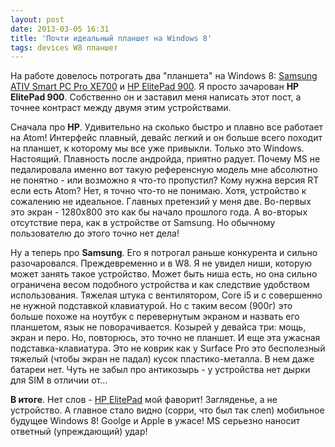```yaml
---
layout: post
date: 2013-03-05 16:31
title: 'Почти идеальный планшет на Windows 8'
tags: devices W8 планшет
---
```




На работе довелось потрогать два "планшета" на Windows 8:
[Samsung ATIV Smart PC Pro XE700](http://market.yandex.ru/model.xml?modelid=8538765&hid=6427100)
и [HP ElitePad 900](http://market.yandex.ru/model.xml?modelid=9238862).
Я просто зачарован __HP ElitePad 900__. Собственно он и заставил меня написать
этот пост, а точнее контраст между двумя этим устройствами.

Сначала про __HP__. Удивительно на сколько быстро и плавно все работает на Atom!
Интерфейс плавный, девайс легкий и он больше всего походит на планшет, к которому
мы все уже привыкли. Только это Windows. Настоящий. Плавность после андройда, приятно радует.
Почему MS не педалировала именно вот такую референсную модель мне абсолютно не понятно -
или возможно я что-то пропустил? Кому нужна версия RT если есть Atom? Нет, я точно
что-то не понимаю. Хотя, устройство к сожалению не идеальное. Главных претензий у меня две.
Во-первых это экран - 1280x800 это как бы начало прошлого года. А во-вторых отсутствие пера,
как в устройстве от Samsung. Но обычному пользователю до этого точно нет дела!

Ну а теперь про __Samsung__. Его я потрогал раньше конкурента и сильно разочаровался.
Преждевременно и в W8. Я не увидел ниши, которую может занять такое устройство. Может быть ниша есть,
но она сильно ограничена весом подобного устройства и как следствие удобством использования.
Тяжелая штука с вентилятором, Core i5 и с совершенно не нужной подставкой клавиатурой.
Но с таким весом (900г) это больше похоже на ноутбук с перевернутым экраном и назвать его планшетом,
язык не поворачивается. Козырей у девайса три: мощь, экран и перо. Но, повторюсь,
это точно не планшет. И еще эта ужасная подставка-клавиатура. Это не коврик как у Surface Pro
это бесполезный тяжелый (чтобы экран не падал) кусок пластико-металла. В нем даже батареи нет.
Чуть не забыл про антикозырь - у устройства нет дырки для SIM в отличии от...

__В итоге__. Нет слов - [HP ElitePad](http://market.yandex.ru/model.xml?modelid=9238862) мой фаворит! Загляденье, а не устройство. А главное
стало видно (сорри, что был так слеп) мобильное будущее Windows 8! Goolge и Apple в ужасе!
MS серьезно наносит ответный (упреждающий) удар!
